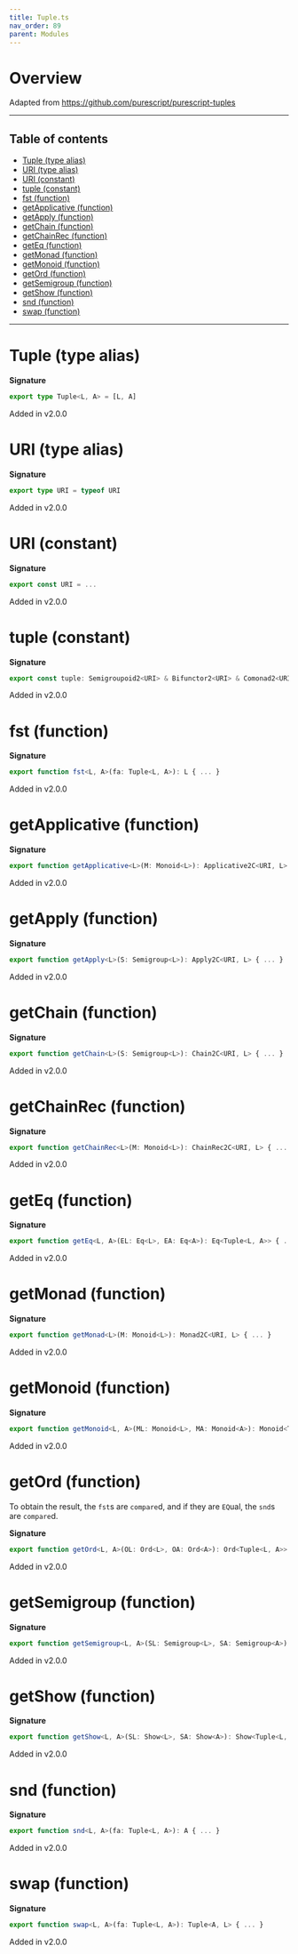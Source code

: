```yaml
---
title: Tuple.ts
nav_order: 89
parent: Modules
---
```


# Overview

Adapted from https://github.com/purescript/purescript-tuples

---

<h2 class="text-delta">Table of contents</h2>

- [Tuple (type alias)](#tuple-type-alias)
- [URI (type alias)](#uri-type-alias)
- [URI (constant)](#uri-constant)
- [tuple (constant)](#tuple-constant)
- [fst (function)](#fst-function)
- [getApplicative (function)](#getapplicative-function)
- [getApply (function)](#getapply-function)
- [getChain (function)](#getchain-function)
- [getChainRec (function)](#getchainrec-function)
- [getEq (function)](#geteq-function)
- [getMonad (function)](#getmonad-function)
- [getMonoid (function)](#getmonoid-function)
- [getOrd (function)](#getord-function)
- [getSemigroup (function)](#getsemigroup-function)
- [getShow (function)](#getshow-function)
- [snd (function)](#snd-function)
- [swap (function)](#swap-function)

---

# Tuple (type alias)

**Signature**

```ts
export type Tuple<L, A> = [L, A]
```

Added in v2.0.0

# URI (type alias)

**Signature**

```ts
export type URI = typeof URI
```

Added in v2.0.0

# URI (constant)

**Signature**

```ts
export const URI = ...
```

Added in v2.0.0

# tuple (constant)

**Signature**

```ts
export const tuple: Semigroupoid2<URI> & Bifunctor2<URI> & Comonad2<URI> & Foldable2<URI> & Traversable2<URI> = ...
```

Added in v2.0.0

# fst (function)

**Signature**

```ts
export function fst<L, A>(fa: Tuple<L, A>): L { ... }
```

Added in v2.0.0

# getApplicative (function)

**Signature**

```ts
export function getApplicative<L>(M: Monoid<L>): Applicative2C<URI, L> { ... }
```

Added in v2.0.0

# getApply (function)

**Signature**

```ts
export function getApply<L>(S: Semigroup<L>): Apply2C<URI, L> { ... }
```

Added in v2.0.0

# getChain (function)

**Signature**

```ts
export function getChain<L>(S: Semigroup<L>): Chain2C<URI, L> { ... }
```

Added in v2.0.0

# getChainRec (function)

**Signature**

```ts
export function getChainRec<L>(M: Monoid<L>): ChainRec2C<URI, L> { ... }
```

Added in v2.0.0

# getEq (function)

**Signature**

```ts
export function getEq<L, A>(EL: Eq<L>, EA: Eq<A>): Eq<Tuple<L, A>> { ... }
```

Added in v2.0.0

# getMonad (function)

**Signature**

```ts
export function getMonad<L>(M: Monoid<L>): Monad2C<URI, L> { ... }
```

Added in v2.0.0

# getMonoid (function)

**Signature**

```ts
export function getMonoid<L, A>(ML: Monoid<L>, MA: Monoid<A>): Monoid<Tuple<L, A>> { ... }
```

Added in v2.0.0

# getOrd (function)

To obtain the result, the `fst`s are `compare`d, and if they are `EQ`ual, the
`snd`s are `compare`d.

**Signature**

```ts
export function getOrd<L, A>(OL: Ord<L>, OA: Ord<A>): Ord<Tuple<L, A>> { ... }
```

Added in v2.0.0

# getSemigroup (function)

**Signature**

```ts
export function getSemigroup<L, A>(SL: Semigroup<L>, SA: Semigroup<A>): Semigroup<Tuple<L, A>> { ... }
```

Added in v2.0.0

# getShow (function)

**Signature**

```ts
export function getShow<L, A>(SL: Show<L>, SA: Show<A>): Show<Tuple<L, A>> { ... }
```

Added in v2.0.0

# snd (function)

**Signature**

```ts
export function snd<L, A>(fa: Tuple<L, A>): A { ... }
```

Added in v2.0.0

# swap (function)

**Signature**

```ts
export function swap<L, A>(fa: Tuple<L, A>): Tuple<A, L> { ... }
```

Added in v2.0.0
